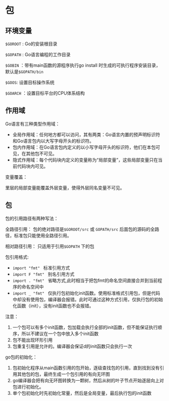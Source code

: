 # 包

## 环境变量

`$GOROOT` : Go的安装根目录

`$GOPATH` : Go语言编程的工作目录

`$GOBIN` ：带有main函数的源程序执行go install 时生成的可执行程序安装目录，默认是`$GOPATH/bin` 

`$GOOS`: 设置目标操作系统

`$GOARCH` ：设置目标平台的CPU体系结构

## 作用域

Go语言有三种类型作用域：

- 全局作用域：任何地方都可以访问，其有两类：Go语言内置的预声明标识符和Go语言包内以大写字母开头的标识符。
- 包内作用域：在Go语言包内定义的以小写字母开头的标识符，他们在本包可见，在其他包不可见。
- 隐式作用域：每个代码块内定义的变量称为“局部变量”，这些局部变量只在当前代码块内可见。

变量覆盖：

里层的局部变量能覆盖外层变量，使得外层同名变量不可见。

## 包

包的引用路径有两种写法：

全路径引用： 包的绝对路径是`$GOROOT/src` 或 `GOPATH/src` 后面包的源码的全路径，标准包只能使用全路径引用。

相对路径引用： 只适用于引用`$GOPATH` 下的包

包引用格式:

- `import "fmt" ` 标准引用方式
- `import F "fmt" ` 别名引用方式
- `import . "fmt" ` 省略方式,此时相当于把包fmt的命名空间直接合并到当前程序的命名空间中
- `import _ "fmt" ` 仅执行包初始化init函数。使用标准格式引用包，但是代码中却没有使用包，编译器会报错。此时可通过这种方式引用，仅执行包的初始化函数（init），没有init函数也不会报错。

注意：

1. 一个包可以有多个init函数，包加载会执行全部的init函数，但不能保证执行顺序，所以不建议在一个包中放入多个init函数
2. 包不能出现环形引用
3. 包重复引用是允许的。编译器会保证d的init函数只会执行一次

go包的初始化：

1. 包初始化程序从main函数引用的包开始，逐级查找包的引用，直到找到没有引用其他包的包，最终生成一个包引用的有向无环图
2. go编译器会把有向无环图转换为一颗树，然后从树的叶子节点开始逐层向上对包进行初始化。
3. 单个包初始化时先初始化常量，然后是全局变量，最后执行包的init函数

